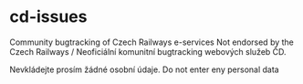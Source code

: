 # cd-issues
Community bugtracking of Czech Railways e-services
Not endorsed by the Czech Railways / Neoficiální komunitní bugtracking webových služeb ČD.

Nevkládejte prosím žádné osobní údaje.
Do not enter eny personal data
